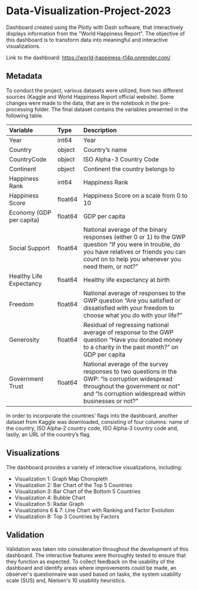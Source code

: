 # Data-Visualization-Project-2023

Dashboard created using the Plotly with Dash software, that interactively displays information from the "World Happiness Report". The objective of this dashboard is to transform data into meaningful and interactive visualizations.

Link to the dashboard: https://world-happiness-t14p.onrender.com/

## Metadata
To conduct the project, various datasets were utilized, from two different sources (Kaggle and World Happiness Report official website). Some changes were made to the data, that are in the notebook in the pre-processing folder. The final dataset contains the variables presented in the following table.

|Variable|Type|Description|
|:----|:----|:----|
|Year|int64|Year|
|Country|object|Country’s name|
|CountryCode|object|ISO Alpha-3 Country Code|
|Continent|object|Continent the country belongs to|
|Happiness Rank|int64|Happiness Rank|
|Happiness Score|float64|Happiness Score on a scale from 0 to 10|
|Economy (GDP per capita)|float64|GDP per capita|
|Social Support|float64|National average of the binary responses (either 0 or 1) to the GWP question “If you were in trouble, do you have relatives or friends you can count on to help you whenever you need them, or not?”|
|Healthy Life Expectancy|float64|Healthy life expectancy at birth|
|Freedom|float64|National average of responses to the GWP question “Are you satisfied or dissatisfied with your freedom to choose what you do with your life?”|
|Generosity|float64|Residual of regressing national average of response to the GWP question “Have you donated money to a charity in the past month?” on GDP per capita|
|Government Trust|float64|National average of the survey responses to two questions in the GWP: “Is corruption widespread throughout the government or not” and “Is corruption widespread within businesses or not?”|

In order to incorporate the countries’ flags into the dashboard, another dataset from Kaggle was downloaded, consisting of four columns: name of the country, ISO Alpha-2 country code, ISO Alpha-3 country code and, lastly, an URL of the country’s flag.

## Visualizations
The dashboard provides a variety of interactive visualizations, including:
- Visualization 1: Graph Map Choropleth 
- Visualization 2: Bar Chart of the Top 5 Countries
- Visualization 3: Bar Chart of the Bottom 5 Countries 
- Visualization 4: Bubble Chart
- Visualization 5: Radar Graph
- Visualizations 6 & 7: Line Chart with Ranking and Factor Evolution
- Visualization 8: Top 3 Countries by Factors

## Validation
Validation was taken into consideration throughout the development of this dashboard. The interactive features were thoroughly tested to ensure that they function as expected. To collect feedback on the usability of the dashboard and identify areas where improvements could be made, an observer's questionnaire was used based on tasks, the system usability scale (SUS) and, Nielsen's 10 usability heuristics.
